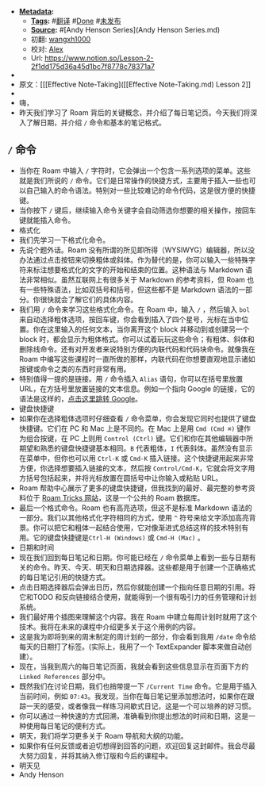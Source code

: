 - **[Metadata](Metadata.md):**
    - **[Tags](Tags.md):** #[翻译](翻译.md) #[Done](Done.md) #[未发布](未发布.md)
    - **[Source](Source.md):** #[Andy Henson Series](Andy Henson Series.md) 
    - 初翻: [wangxh1000](wangxh1000.md)
    - 校对: [Alex](Alex.md)
    - Url: https://www.notion.so/Lesson-2-2f1dd175d36a45d1bc7f8778c78371a7
- 
- 原文：[[[Effective Note-Taking]([[Effective Note-Taking.md) Lesson 2]]
- 
- 嗨，
- 昨天我们学习了 Roam 背后的关键概念，并介绍了每日笔记页。今天我们将深入了解日期，并介绍 `/` 命令和基本的笔记格式。

## `/` 命令
- 当你在 Roam 中输入 `/` 字符时，它会弹出一个包含一系列选项的菜单。这些就是我们所说的 `/` 命令。它们是日常操作的快捷方式，主要用于插入一些也可以自己输入的命令语法。特别对一些比较难记的命令代码，这是很方便的快捷键。
- 当你按下 `/` 键后，继续输入命令关键字会自动筛选你想要的相关操作，按回车键就能插入命令。
- 格式化
- 我们先学习一下格式化命令。
- 先说个题外话。Roam 没有所谓的所见即所得（WYSIWYG）编辑器，所以没办法通过点击按钮来切换粗体或斜体。作为替代的是，你可以输入一些特殊字符来标注想要格式化的文字的开始和结束的位置。这种语法与 Markdown 语法非常相似。虽然互联网上有很多关于 Markdown 的参考资料，但 Roam 也有一些特殊语法，比如双括号和括号，但这些都不是 Markdown 语法的一部分。你很快就会了解它们的具体内容。
- 我们用 `/` 命令来学习这些格式化命令。在 Roam 中，输入 `/` ，然后输入 `bol` 来自动选择粗体选项，按回车键，你会看到插入了四个星号，光标在当中位置。你在这里输入的任何文本，当你离开这个 block 并移动到或创建另一个 block 时，都会显示为粗体格式。你可以试着玩玩这些命令；有粗体、斜体和删除线命令。还有对开发者来说特别方便的内联代码和代码块命令。就像我在 Roam 中编写这些课程时一直所做的那样，内联代码在你想要直观地显示诸如按键或命令之类的东西时非常有用。
- 特别值得一提的是链接。用 `/` 命令插入 `Alias` 语句，你可以在括号里放置 URL，在方括号里放置链接的文本信息。例如一个指向 Google 的链接，它的语法是这样的，[点击这里跳转 Google](https://www.google.com)。
- 键盘快捷键
- 如果你在选择粗体选项时仔细查看 `/` 命令菜单，你会发现它同时也提供了键盘快捷键。它们在 PC 和 Mac 上是不同的。在 Mac 上是用 `Cmd (Cmd ⌘)` 键作为组合按键，在 PC 上则用 `Control (Ctrl)` 键。它们和你在其他编辑器中所期望和熟悉的键盘快捷键基本相同。`B` 代表粗体，`I` 代表斜体。虽然没有显示在菜单中，但你也可以用 `Ctrl-K` 或 `Cmd-K` 插入链接。这个快捷键用起来非常方便，你选择想要插入链接的文本，然后按 `Control/Cmd-K`，它就会将文字用方括号包括起来，并将光标放置在圆括号中让你输入或粘贴 URL。
- Roam 帮助中心展示了更多的键盘快捷键，但我找到的最好、最完整的参考资料位于 [Roam Tricks 网站](https://roamresearch.com/#/app/roam-tricks/page/JvCkIiXDk)，这是一个公共的 Roam 数据库。
- 最后一个格式命令。Roam 也有高亮选项，但这不是标准 Markdown 语法的一部分。我们以其他格式化字符相同的方式，使用 `^` 符号来给文字添加高亮背景。你可以把它和粗体一起结合使用，它对像渐进式总结这样的技术特别有用。它的键盘快捷键是`Ctrl-H (Windows)` 或 `Cmd-H (Mac)` 。
- 日期和时间
- 现在我们回到每日笔记和日期。你可能已经在 `/` 命令菜单上看到一些与日期有关的命令。昨天、今天、明天和日期选择器。这些都是用于创建一个正确格式的每日笔记引用的快捷方式。
- 点击日期选择器后会弹出日历，然后你就能创建一个指向任意日期的引用。将它和TODO 和反向链接结合使用，就能得到一个很有吸引力的任务管理和计划系统。
- 我们最好用个插图来理解这个内容。我在 Roam 中建立每周计划时就用了这个技术。我将在未来的课程中介绍更多关于这个用例的内容。
- 这是我为即将到来的周末制定的周计划的一部分，你会看到我用 `/date` 命令给每天的日期打了标签。(实际上，我用了一个 TextExpander 脚本来做自动创建）。
- 现在，当我到周六的每日笔记页面，我就会看到这些信息显示在页面下方的 `Linked References` 部分中。
- 既然我们在讨论日期，我们也捎带提一下 `/Current Time` 命令。它是用于插入当前时间，例如 `07:43`。我发现，当你在每日笔记里添加想法时，如果你在跟踪一天的感受，或者像我一样练习间歇式日记，这是一个可以培养的好习惯。
- 你可以通过一种快速的方式回溯，准确看到你提出想法的时间和日期，这是一种使用每日笔记的便利方式。
- 明天，我们将学习更多关于 Roam 导航和大纲的功能。
- 如果你有任何反馈或者迫切想得到回答的问题，欢迎回复这封邮件。我会尽最大努力回复，并将其纳入修订版和今后的课程中。
- 明天见
- Andy Henson
